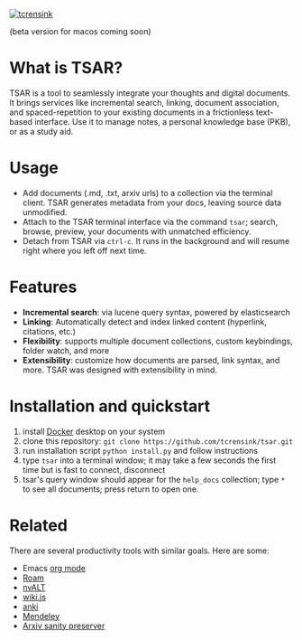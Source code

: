 
[![tcrensink](https://circleci.com/gh/tcrensink/tsar.svg?style=shield)](https://app.circleci.com/pipelines/github/tcrensink/tsar/)

(beta version for macos coming soon)

# What is TSAR?
TSAR is a tool to seamlessly integrate your thoughts and digital documents.  It brings services like incremental search, linking, document association, and spaced-repetition to your existing documents in a frictionless text-based interface.  Use it to manage notes, a personal knowledge base (PKB), or as a study aid.

# Usage
- Add documents (.md, .txt, arxiv urls) to a collection via the terminal client.  TSAR generates metadata from your docs, leaving source data unmodified.
- Attach to the TSAR terminal interface via the command `tsar`; search, browse, preview, your documents with unmatched efficiency.
- Detach from TSAR via `ctrl-c`. It runs in the background and will resume right where you left off next time.

# Features
- **Incremental search**: via lucene query syntax, powered by elasticsearch
- **Linking**: Automatically detect and index linked content (hyperlink, citations, etc.)
- **Flexibility**: supports multiple document collections, custom keybindings, folder watch, and more
- **Extensibility**: customize how documents are parsed, link syntax, and more.  TSAR was designed with extensibility in mind.

# Installation and quickstart
1. install [Docker](https://www.docker.com/get-started) desktop on your system
2. clone this repository: `git clone https://github.com/tcrensink/tsar.git`
3. run installation script `python install.py` and follow instructions
4. type `tsar` into a terminal window; it may take a few seconds the first time but is fast to connect, disconnect
5. tsar's query window should appear for the `help_docs` collection; type `*` to see all documents; press return to open one.

# Related
There are several productivity tools with similar goals.  Here are some:

- Emacs [org mode](https://orgmode.org)
- [Roam](https://roamresearch.com)
- [nvALT](https://nvultra.com)
- [wiki.js](https://wiki.js.org)
- [anki](https://www.google.com/search?client=safari&rls=en&q=anki&ie=UTF-8&oe=UTF-8)
- [Mendeley](https://www.mendeley.com/?interaction_required=true)
- [Arxiv sanity preserver](https://www.google.com/search?client=safari&rls=en&q=arxiv+sanity+preserver&ie=UTF-8&oe=UTF-8)
